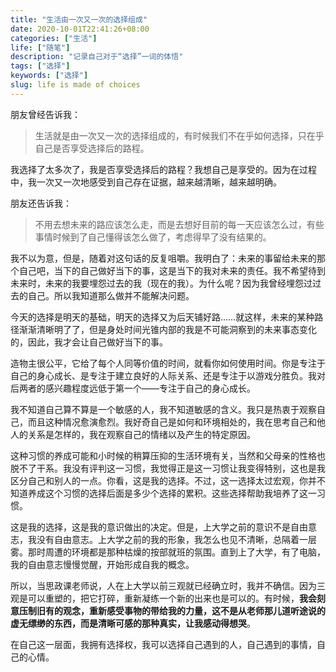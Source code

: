 ```yaml
---
title: "生活由一次又一次的选择组成"
date: 2020-10-01T22:41:26+08:00
categories: ["生活"]
life: ["随笔"]
description: "记录自己对于“选择”一词的体悟"
tags: ["选择"]
keywords: ["选择"]
slug: life is made of choices
---
```


朋友曾经告诉我：

> 生活就是由一次又一次的选择组成的，有时候我们不在乎如何选择，只在乎自己是否享受选择后的路程。

我选择了太多次了，我是否享受选择后的路程？我想自己是享受的。因为在过程中，我一次又一次地感受到自己存在证据，越来越清晰，越来越明确。

朋友还告诉我：

> 不用去想未来的路应该怎么走，而是去想好目前的每一天应该怎么过，有些事情时候到了自己懂得该怎么做了，考虑得早了没有结果的。

我不以为意，但是，随着对这句话的反复咀嚼。我明白了：未来的事留给未来的那个自己吧，当下的自己做好当下的事，这是当下的我对未来的责任。我不希望待到未来时，未来的我要埋怨过去的我（现在的我）。为什么呢？因为我曾经埋怨过过去的自己。所以我知道那么做并不能解决问题。

今天的选择是明天的基础，明天的选择又为后天铺好路……就这样，未来的某种路径渐渐清晰明了了，但是身处时间光锥内部的我是不可能洞察到的未来事态变化的，因此，我才会让自己做好当下的事。

造物主很公平，它给了每个人同等价值的时间，就看你如何使用时间。你是专注于自己的身心成长、是专注于建立良好的人际关系、还是专注于以游戏分胜负。我对后两者的感兴趣程度远低于第一个——专注于自己的身心成长。

我不知道自己算不算是一个敏感的人，我不知道敏感的含义。我只是热衷于观察自己，而且这种情况愈演愈烈。我好奇自己是如何和环境相处的，我在思考自己和他人的关系是怎样的，我在观察自己的情绪以及产生的特定原因。

这种习惯的养成可能和小时候的稍算压抑的生活环境有关，当然和父母亲的性格也脱不了干系。我没有评判这一习惯，我觉得正是这一习惯让我变得特别，这也是我区分自己和别人的一点。你看，这是我的选择。不过，这一选择太过宏观，你并不知道养成这个习惯的选择后面是多少个选择的累积。这些选择帮助我培养了这一习惯。

这是我的选择，这是我的意识做出的决定。但是，上大学之前的意识不是自由意志，我没有自由意志。上大学之前的我的形象，我怎么也见不清晰，总隔着一层雾。那时周遭的环境都是那种枯燥的按部就班的氛围。直到上了大学，有了电脑，我的自由意志慢慢觉醒，开始形成自我的概念。

所以，当思政课老师说，人在上大学以前三观就已经确立时，我并不确信。因为三观是可以重塑的，把它打碎，重新凝练一个新的出来也是可以的。有时候，**我会刻意压制旧有的观念，重新感受事物的带给我的力量，这不是从老师那儿道听途说的虚无缥缈的东西，而是清晰可感的那种真实，让我感动得想哭**。

在自己这一层面，我拥有选择权，我可以选择自己遇到的人，自己遇到的事情，自己的心情。